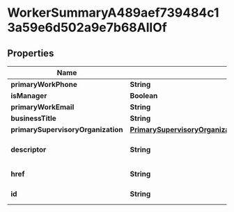 

# WorkerSummaryA489aef739484c13a59e6d502a9e7b68AllOf


## Properties

Name | Type | Description | Notes
------------ | ------------- | ------------- | -------------
**primaryWorkPhone** | **String** |  |  [optional]
**isManager** | **Boolean** |  |  [optional]
**primaryWorkEmail** | **String** |  |  [optional]
**businessTitle** | **String** |  |  [optional]
**primarySupervisoryOrganization** | [**PrimarySupervisoryOrganization642d7497e69c48da946fc503f66d7da1**](PrimarySupervisoryOrganization642d7497e69c48da946fc503f66d7da1.md) |  |  [optional]
**descriptor** | **String** | A preview of the instance |  [optional]
**href** | **String** | A link to the instance |  [optional]
**id** | **String** | Id of the instance |  [optional]



